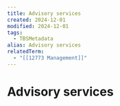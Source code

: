 ```yaml
---
title: Advisory services
created: 2024-12-01
modified: 2024-12-01
tags:
  - TBSMetadata
alias: Advisory services
relatedTerm:
  - "[[12773 Management]]"
---
```

# Advisory services
